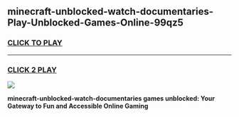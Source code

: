
## minecraft-unblocked-watch-documentaries-Play-Unblocked-Games-Online-99qz5
<h3>
<a href="https://premium76.site?title=minecraft-unblocked-watch-documentaries&ref=25A">CLICK TO PLAY</a></h3>
<hr>

<h3>
<a href="https://premium76.site?title=minecraft-unblocked-watch-documentaries&ref=25A">CLICK 2 PLAY</a>
  
</h3>

<a href="https://premium76.site?title=minecraft-unblocked-watch-documentaries&ref=25A"><img src="https://clearcache.store/games.png"></a>


**minecraft-unblocked-watch-documentaries games unblocked: Your Gateway to Fun and Accessible Online Gaming**
